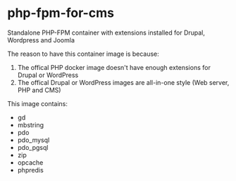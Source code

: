# php-fpm-for-cms
Standalone PHP-FPM container with extensions installed for Drupal, Wordpress and Joomla

The reason to have this container image is because:

1. The offical PHP docker image doesn't have enough extensions for Drupal or WordPress
2. The offical Drupal or WordPress images are all-in-one style (Web server, PHP and CMS)

This image contains:

* gd
* mbstring
* pdo
* pdo_mysql
* pdo_pgsql
* zip
* opcache
* phpredis
